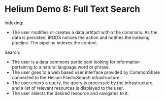 # Helium Demo 8: Full Text Search

Indexing:

* The user modifies or creates a data artifact within the commons. As the data is persisted, iRODS notices the action and notifies the indexing pipeline. The pipeline indexes the content. 

Search:

* The user is a data commons participant looking for information pertaining to a natural language word or phrase.
* The user goes to a web based user interface provided by CommonShare  connected to the Helium ElasticSearch infrastructure.
* The user enters a query, the query is processed by the infrastructure, and a list of relevant resources is displayed to the user.
* The user selects the desired resource and navigates to it.

